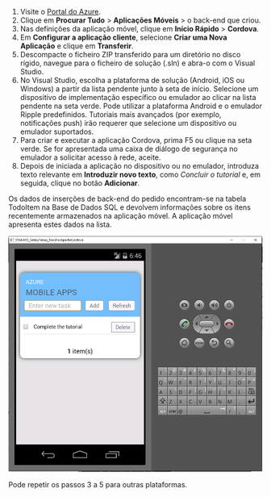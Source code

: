 
1. Visite o [Portal do Azure].
2. Clique em **Procurar Tudo** > **Aplicações Móveis** > o back-end que criou.
3. Nas definições da aplicação móvel, clique em **Início Rápido** > **Cordova**.
4. Em **Configurar a aplicação cliente**, selecione **Criar uma Nova Aplicação** e clique em **Transferir**.
2. Descompacte o ficheiro ZIP transferido para um diretório no disco rígido, navegue para o ficheiro de solução (.sln) e abra-o com o Visual Studio.
3. No Visual Studio, escolha a plataforma de solução (Android, iOS ou Windows) a partir da lista pendente junto à seta de início. Selecione um dispositivo de implementação específico ou emulador ao clicar na lista pendente na seta verde. Pode utilizar a plataforma Android e o emulador Ripple predefinidos. Tutoriais mais avançados (por exemplo, notificações push) irão requerer que selecione um dispositivo ou emulador suportados.
4. Para criar e executar a aplicação Cordova, prima F5 ou clique na seta verde. Se for apresentada uma caixa de diálogo de segurança no emulador a solicitar acesso à rede, aceite.
5. Depois de iniciada a aplicação no dispositivo ou no emulador, introduza texto relevante em **Introduzir novo texto**, como *Concluir o tutorial* e, em seguida, clique no botão **Adicionar**.

Os dados de inserções de back-end do pedido encontram-se na tabela TodoItem na Base de Dados SQL e devolvem informações sobre os itens recentemente armazenados na aplicação móvel. A aplicação móvel apresenta estes dados na lista.

![](./media/app-service-mobile-cordova-quickstart/quickstart-startup.png)

Pode repetir os passos 3 a 5 para outras plataformas.

[Portal do Azure]: https://portal.azure.com/


<!--HONumber=Dec16_HO1-->


